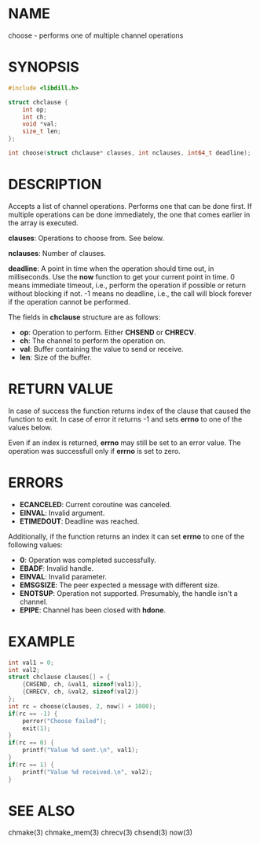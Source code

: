 # NAME

choose - performs one of multiple channel operations

# SYNOPSIS

```c
#include <libdill.h>

struct chclause {
    int op;
    int ch;
    void *val;
    size_t len;
};

int choose(struct chclause* clauses, int nclauses, int64_t deadline);
```

# DESCRIPTION

Accepts a list of channel operations. Performs one that can be done
first. If multiple operations can be done immediately, the one that
comes earlier in the array is executed.

**clauses**: Operations to choose from. See below.

**nclauses**: Number of clauses.

**deadline**: A point in time when the operation should time out, in milliseconds. Use the **now** function to get your current point in time. 0 means immediate timeout, i.e., perform the operation if possible or return without blocking if not. -1 means no deadline, i.e., the call will block forever if the operation cannot be performed.

The fields in **chclause** structure are as follows:

* **op**: Operation to perform. Either **CHSEND** or **CHRECV**.
* **ch**: The channel to perform the operation on.
* **val**: Buffer containing the value to send or receive.
* **len**: Size of the buffer.

# RETURN VALUE

In case of success the function returns index of the clause that caused the function to exit. In case of error it returns -1 and sets **errno** to one of the values below.

Even if an index is returned, **errno** may still be set to
an error value. The operation was successfull only if **errno**
is set to zero.

# ERRORS

* **ECANCELED**: Current coroutine was canceled.
* **EINVAL**: Invalid argument.
* **ETIMEDOUT**: Deadline was reached.

Additionally, if the function returns an index it can set **errno**
to one of the following values:

* **0**: Operation was completed successfully.
* **EBADF**: Invalid handle.
* **EINVAL**: Invalid parameter.
* **EMSGSIZE**: The peer expected a message with different size.
* **ENOTSUP**: Operation not supported. Presumably, the handle isn't a channel.
* **EPIPE**: Channel has been closed with **hdone**.

# EXAMPLE

```c
int val1 = 0;
int val2;
struct chclause clauses[] = {
    {CHSEND, ch, &val1, sizeof(val1)},
    {CHRECV, ch, &val2, sizeof(val2)}
};
int rc = choose(clauses, 2, now() + 1000);
if(rc == -1) {
    perror("Choose failed");
    exit(1);
}
if(rc == 0) {
    printf("Value %d sent.\n", val1);
}
if(rc == 1) {
    printf("Value %d received.\n", val2);
}
```
# SEE ALSO

chmake(3) chmake_mem(3) chrecv(3) chsend(3) now(3) 
